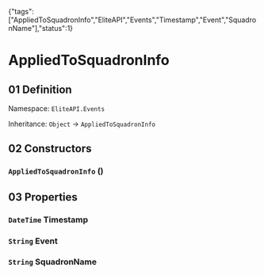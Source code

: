 {"tags":["AppliedToSquadronInfo","EliteAPI","Events","Timestamp","Event","SquadronName"],"status":1}

# AppliedToSquadronInfo

## 01 Definition

Namespace: `EliteAPI.Events`

Inheritance: `Object` → `AppliedToSquadronInfo`

## 02 Constructors

### `AppliedToSquadronInfo` ()

## 03 Properties

### `DateTime` Timestamp

### `String` Event

### `String` SquadronName

